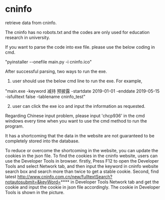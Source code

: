 # cninfo
retrieve data from cninfo.

The cninfo has no robots.txt and the codes are only used for education research in university.

If you want to parse the code into exe file. please use the below coding in cmd.

"pyinstaller --onefile main.py -i cninfo.ico"

After successful parsing, two ways to run the exe.

1. user should use the below cmd line to run the exe. For example,

"main.exe -keyword 减持 预披露 -startdate 2019-01-01 -enddate 2019-05-15 -isfulltext false -tablename cninfo_test"

2. user can click the exe ico and input the information as requested.

Regarding Chinese input problem, please input 'chcp936' in the cmd windows every time when you want to use the cmd method to run the program.

It has a shortcoming that the data in the website are not guaranteed to be completely stored into the database.

To reduce or overcome the shortcoming in the website, you can update the cookies in the json file. To find the cookies in the cninfo website, users can use the Developer Tools in browser. firstly, Press F12 to open the Developer Tools and select Network tab, and then input the keyword in cninfo website search box and search more than twice to get a stable cookie. Second, find latest http://www.cninfo.com.cn/new/fulltextSearch?notautosubmit=&keyWord=**** in Developer Tools Network tab and get the cookie and input the cookie in json file accordingly. The cookie in Developer Tools is shown in the picture. 
